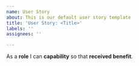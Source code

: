 ```yaml
---
name: User Story
about: This is our default user story template
title: 'User Story: <Title>'
labels: ''
assignees: ''

---
```


As a **role** I can **capability** so that **received benefit**.
